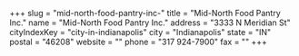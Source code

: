 +++
slug = "mid-north-food-pantry-inc-"
title = "Mid-North Food Pantry Inc."
name = "Mid-North Food Pantry Inc."
address = "3333 N Meridian St"
cityIndexKey = "city-in-indianapolis"
city = "Indianapolis"
state = "IN"
postal = "46208"
website = ""
phone = "317 924-7900"
fax = ""
+++
